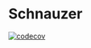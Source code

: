 # Schnauzer
[![codecov](https://codecov.io/gh/EntryDSM/Schnauzer/branch/master/graph/badge.svg)](https://codecov.io/gh/EntryDSM/Schnauzer)
